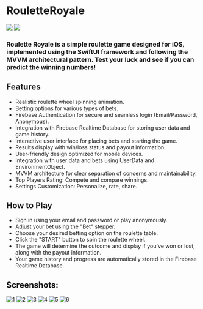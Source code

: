 # RouletteRoyale
<p>
    <img src="https://img.shields.io/badge/iOS-16.0+-blue.svg" />
    <img src="https://img.shields.io/badge/Swift-5.8+-red.svg" />
</p>

### Roulette Royale is a simple roulette game designed for iOS, implemented using the SwiftUI framework and following the MVVM architectural pattern. Test your luck and see if you can predict the winning numbers!

## Features
* Realistic roulette wheel spinning animation.
* Betting options for various types of bets.
* Firebase Authentication for secure and seamless login (Email/Password, Anonymous).
* Integration with Firebase Realtime Database for storing user data and game history.
* Interactive user interface for placing bets and starting the game.
* Results display with win/loss status and payout information.
* User-friendly design optimized for mobile devices.
* Integration with user data and bets using UserData and EnvironmentObject.
* MVVM architecture for clear separation of concerns and maintainability.
* Top Players Rating: Compete and compare winnings.
* Settings Customization: Personalize, rate, share.

## How to Play
* Sign in using your email and password or play anonymously.
* Adjust your bet using the "Bet" stepper.
* Choose your desired betting option on the roulette table.
* Click the "START" button to spin the roulette wheel.
* The game will determine the outcome and display if you've won or lost, along with the payout information.
* Your game history and progress are automatically stored in the Firebase Realtime Database.

## Screenshots:
![1](https://github.com/iosdev54/RouletteRoyale/assets/107141073/f32262c9-e33e-40eb-88e5-a33cd92c3138)
![2](https://github.com/iosdev54/RouletteRoyale/assets/107141073/df72fc87-265b-49ad-88fd-20517bd7fcc7)
![3](https://github.com/iosdev54/RouletteRoyale/assets/107141073/1c1f56de-f130-460a-9135-41de4494aac6)
![4](https://github.com/iosdev54/RouletteRoyale/assets/107141073/2e22c707-3d88-4d98-9e29-15669e96cbd7)
![5](https://github.com/iosdev54/RouletteRoyale/assets/107141073/0d0b3e7b-6cc3-491b-9602-09b77b565b8a)
![6](https://github.com/iosdev54/RouletteRoyale/assets/107141073/ed873858-d75f-4205-a73f-6b266c02018a)
